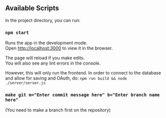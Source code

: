 ## Available Scripts

In the project directory, you can run:

### `npm start`

Runs the app in the development mode.\
Open [http://localhost:3000](http://localhost:3000) to view it in the browser.

The page will reload if you make edits.\
You will also see any lint errors in the console.

However, this will only run the frontend.
In order to connect to the database and allow for saving and OAuth, do:
`npm run build && node ./server/server.js` 

### `make git m="Enter commit message here" b="Enter branch name here"`

(You need to make a branch first on the repository)
